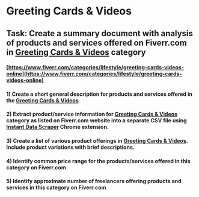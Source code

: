 # Greeting Cards & Videos
## Task: Create a summary document with analysis of products and services offered on Fiverr.com in [Greeting Cards & Videos](https://www.fiverr.com/categories/lifestyle/greeting-cards-videos-online) category
#### [https://www.fiverr.com/categories/lifestyle/greeting-cards-videos-online](https://www.fiverr.com/categories/lifestyle/greeting-cards-videos-online)
#### 1) Create a short general description for products and services offered in the [Greeting Cards & Videos](https://www.fiverr.com/categories/lifestyle/greeting-cards-videos-online)
#### 2) Extract product/service information for [Greeting Cards & Videos](https://www.fiverr.com/categories/lifestyle/greeting-cards-videos-online) category as listed on Fiverr.com website into a separate CSV file using [Instant Data Scraper](https://chrome.google.com/webstore/detail/instant-data-scraper/ofaokhiedipichpaobibbnahnkdoiiah) Chrome extension.
#### 3) Create a list of various product offerings in [Greeting Cards & Videos](https://www.fiverr.com/categories/lifestyle/greeting-cards-videos-online). Include product variations with brief descriptions.
#### 4) Identify common price range for the products/services offered in this category on Fiverr.com
#### 5) Identify approximate number of freelancers offering products and services in this category on Fiverr.com
